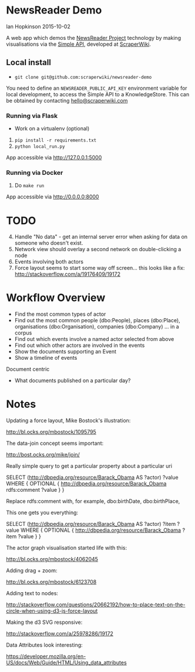 # NewsReader Demo
 Ian Hopkinson 2015-10-02

 A web app which demos the [NewsReader Project](http://www.newsreader-project.eu/) technology by making visualisations via the [Simple API](https://newsreader.scraperwiki.com/), developed at [ScraperWiki](https://scraperwiki.com). 

## Local install

* `git clone git@github.com:scraperwiki/newsreader-demo`

You need to define an `NEWSREADER_PUBLIC_API_KEY` environment variable for local development, to access the
Simple API to a KnowledgeStore. This can be obtained by contacting hello@scraperwiki.com

### Running via Flask

* Work on a virtualenv (optional)
1. `pip install -r requirements.txt`
2. `python local_run.py`

App accessible via http://127.0.0.1:5000

### Running via Docker

1. Do `make run`

App accessible via http://0.0.0.0:8000

# TODO

4. Handle "No data" - get an internal server error when asking for data on someone who doesn't exist.
5. Network view should overlay a second network on double-clicking a node
8. Events involving both actors 
7. Force layout seems to start some way off screen... this looks like a fix: http://stackoverflow.com/a/19176409/19172

# Workflow Overview

* Find the most common types of actor
* Find out the most common people (dbo:People), places (dbo:Place), organisations (dbo:Organisation), companies (dbo:Company) ... in a corpus
* Find out which events involve a named actor selected from above
* Find out which other actors are involved in the events
* Show the documents supporting an Event
* Show a timeline of events

Document centric

* What documents published on a particular day?


# Notes

Updating a force layout, Mike Bostock's illustration:

http://bl.ocks.org/mbostock/1095795

The data-join concept seems important:

http://bost.ocks.org/mike/join/

Really simple query to get a particular property about a particular uri

SELECT (<http://dbpedia.org/resource/Barack_Obama> AS ?actor) ?value
WHERE {
  OPTIONAL { <http://dbpedia.org/resource/Barack_Obama> rdfs:comment ?value }
}

Replace rdfs:comment with, for example, dbo:birthDate, dbo:birthPlace,

This one gets you everything:

SELECT (<http://dbpedia.org/resource/Barack_Obama> AS ?actor) ?item ?value
WHERE {
  OPTIONAL { <http://dbpedia.org/resource/Barack_Obama> ?item ?value }
}

The actor graph visualisation started life with this:

http://bl.ocks.org/mbostock/4062045

Adding drag + zoom:

http://bl.ocks.org/mbostock/6123708

Adding text to nodes:

http://stackoverflow.com/questions/20662192/how-to-place-text-on-the-circle-when-using-d3-js-force-layout

Making the d3 SVG responsive:

http://stackoverflow.com/a/25978286/19172

Data Attributes look interesting:

https://developer.mozilla.org/en-US/docs/Web/Guide/HTML/Using_data_attributes